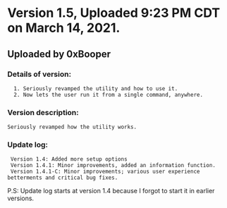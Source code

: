 
# Version 1.5, Uploaded 9:23 PM CDT on March 14, 2021.
## Uploaded by 0xBooper

### Details of version:
```
  1. Seriously revamped the utility and how to use it.
  2. Now lets the user run it from a single command, anywhere.
```
### Version description:
```
Seriously revamped how the utility works.
```
### Update log:
```
 Version 1.4: Added more setup options
 Version 1.4.1: Minor improvements, added an information function.
 Version 1.4.1-C: Minor improvements; various user experience betterments and critical bug fixes.
```

P.S: Update log starts at version 1.4 because I forgot to start it in earlier versions.
